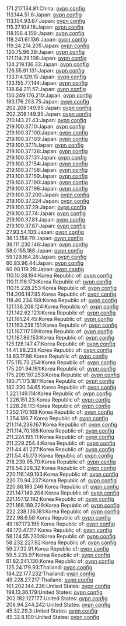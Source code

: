 171.217.134.81:China: [ovpn config](vpn/171_217_134_81.ovpn)  
113.144.51.6:Japan: [ovpn config](vpn/113_144_51_6.ovpn)  
113.154.93.67:Japan: [ovpn config](vpn/113_154_93_67.ovpn)  
115.37.104.18:Japan: [ovpn config](vpn/115_37_104_18.ovpn)  
118.106.4.159:Japan: [ovpn config](vpn/118_106_4_159.ovpn)  
118.241.61.136:Japan: [ovpn config](vpn/118_241_61_136.ovpn)  
119.24.214.205:Japan: [ovpn config](vpn/119_24_214_205.ovpn)  
120.75.96.39:Japan: [ovpn config](vpn/120_75_96_39.ovpn)  
121.114.29.106:Japan: [ovpn config](vpn/121_114_29_106.ovpn)  
124.219.136.33:Japan: [ovpn config](vpn/124_219_136_33.ovpn)  
126.55.91.131:Japan: [ovpn config](vpn/126_55_91_131.ovpn)  
133.114.129.15:Japan: [ovpn config](vpn/133_114_129_15.ovpn)  
133.155.77.144:Japan: [ovpn config](vpn/133_155_77_144.ovpn)  
138.64.211.57:Japan: [ovpn config](vpn/138_64_211_57.ovpn)  
150.249.176.210:Japan: [ovpn config](vpn/150_249_176_210.ovpn)  
183.176.253.75:Japan: [ovpn config](vpn/183_176_253_75.ovpn)  
202.208.149.95:Japan: [ovpn config](vpn/202_208_149_95.ovpn)  
202.208.149.95:Japan: [ovpn config](vpn/202_208_149_95.ovpn)  
210.143.21.43:Japan: [ovpn config](vpn/210_143_21_43.ovpn)  
219.100.37.10:Japan: [ovpn config](vpn/219_100_37_10.ovpn)  
219.100.37.100:Japan: [ovpn config](vpn/219_100_37_100.ovpn)  
219.100.37.103:Japan: [ovpn config](vpn/219_100_37_103.ovpn)  
219.100.37.11:Japan: [ovpn config](vpn/219_100_37_11.ovpn)  
219.100.37.126:Japan: [ovpn config](vpn/219_100_37_126.ovpn)  
219.100.37.131:Japan: [ovpn config](vpn/219_100_37_131.ovpn)  
219.100.37.154:Japan: [ovpn config](vpn/219_100_37_154.ovpn)  
219.100.37.158:Japan: [ovpn config](vpn/219_100_37_158.ovpn)  
219.100.37.159:Japan: [ovpn config](vpn/219_100_37_159.ovpn)  
219.100.37.190:Japan: [ovpn config](vpn/219_100_37_190.ovpn)  
219.100.37.196:Japan: [ovpn config](vpn/219_100_37_196.ovpn)  
219.100.37.200:Japan: [ovpn config](vpn/219_100_37_200.ovpn)  
219.100.37.224:Japan: [ovpn config](vpn/219_100_37_224.ovpn)  
219.100.37.29:Japan: [ovpn config](vpn/219_100_37_29.ovpn)  
219.100.37.74:Japan: [ovpn config](vpn/219_100_37_74.ovpn)  
219.100.37.81:Japan: [ovpn config](vpn/219_100_37_81.ovpn)  
219.100.37.87:Japan: [ovpn config](vpn/219_100_37_87.ovpn)  
27.93.54.103:Japan: [ovpn config](vpn/27_93_54_103.ovpn)  
36.13.158.79:Japan: [ovpn config](vpn/36_13_158_79.ovpn)  
39.111.230.146:Japan: [ovpn config](vpn/39_111_230_146.ovpn)  
58.0.155.188:Japan: [ovpn config](vpn/58_0_155_188.ovpn)  
59.129.164.26:Japan: [ovpn config](vpn/59_129_164_26.ovpn)  
60.83.96.44:Japan: [ovpn config](vpn/60_83_96_44.ovpn)  
60.90.119.28:Japan: [ovpn config](vpn/60_90_119_28.ovpn)  
110.10.38.194:Korea Republic of: [ovpn config](vpn/110_10_38_194.ovpn)  
110.11.116.173:Korea Republic of: [ovpn config](vpn/110_11_116_173.ovpn)  
110.15.228.253:Korea Republic of: [ovpn config](vpn/110_15_228_253.ovpn)  
114.206.147.95:Korea Republic of: [ovpn config](vpn/114_206_147_95.ovpn)  
118.46.234.188:Korea Republic of: [ovpn config](vpn/118_46_234_188.ovpn)  
121.136.208.124:Korea Republic of: [ovpn config](vpn/121_136_208_124.ovpn)  
121.142.62.123:Korea Republic of: [ovpn config](vpn/121_142_62_123.ovpn)  
121.161.24.45:Korea Republic of: [ovpn config](vpn/121_161_24_45.ovpn)  
121.163.238.151:Korea Republic of: [ovpn config](vpn/121_163_238_151.ovpn)  
121.167.117.59:Korea Republic of: [ovpn config](vpn/121_167_117_59.ovpn)  
121.187.86.153:Korea Republic of: [ovpn config](vpn/121_187_86_153.ovpn)  
125.128.147.47:Korea Republic of: [ovpn config](vpn/125_128_147_47.ovpn)  
14.41.88.238:Korea Republic of: [ovpn config](vpn/14_41_88_238.ovpn)  
14.63.17.98:Korea Republic of: [ovpn config](vpn/14_63_17_98.ovpn)  
175.115.73.254:Korea Republic of: [ovpn config](vpn/175_115_73_254.ovpn)  
175.201.94.161:Korea Republic of: [ovpn config](vpn/175_201_94_161.ovpn)  
175.209.197.253:Korea Republic of: [ovpn config](vpn/175_209_197_253.ovpn)  
180.71.173.187:Korea Republic of: [ovpn config](vpn/180_71_173_187.ovpn)  
182.230.34.65:Korea Republic of: [ovpn config](vpn/182_230_34_65.ovpn)  
1.221.149.114:Korea Republic of: [ovpn config](vpn/1_221_149_114.ovpn)  
1.226.151.23:Korea Republic of: [ovpn config](vpn/1_226_151_23.ovpn)  
1.228.26.113:Korea Republic of: [ovpn config](vpn/1_228_26_113.ovpn)  
1.252.170.169:Korea Republic of: [ovpn config](vpn/1_252_170_169.ovpn)  
1.254.186.7:Korea Republic of: [ovpn config](vpn/1_254_186_7.ovpn)  
211.114.236.167:Korea Republic of: [ovpn config](vpn/211_114_236_167.ovpn)  
211.114.70.188:Korea Republic of: [ovpn config](vpn/211_114_70_188.ovpn)  
211.224.195.11:Korea Republic of: [ovpn config](vpn/211_224_195_11.ovpn)  
211.229.254.4:Korea Republic of: [ovpn config](vpn/211_229_254_4.ovpn)  
211.44.41.227:Korea Republic of: [ovpn config](vpn/211_44_41_227.ovpn)  
211.54.45.173:Korea Republic of: [ovpn config](vpn/211_54_45_173.ovpn)  
218.239.95.70:Korea Republic of: [ovpn config](vpn/218_239_95_70.ovpn)  
218.54.228.32:Korea Republic of: [ovpn config](vpn/218_54_228_32.ovpn)  
220.116.149.193:Korea Republic of: [ovpn config](vpn/220_116_149_193.ovpn)  
220.70.94.237:Korea Republic of: [ovpn config](vpn/220_70_94_237.ovpn)  
220.86.183.246:Korea Republic of: [ovpn config](vpn/220_86_183_246.ovpn)  
221.147.149.204:Korea Republic of: [ovpn config](vpn/221_147_149_204.ovpn)  
221.157.12.192:Korea Republic of: [ovpn config](vpn/221_157_12_192.ovpn)  
221.166.189.229:Korea Republic of: [ovpn config](vpn/221_166_189_229.ovpn)  
222.238.136.181:Korea Republic of: [ovpn config](vpn/222_238_136_181.ovpn)  
222.98.6.58:Korea Republic of: [ovpn config](vpn/222_98_6_58.ovpn)  
49.167.173.195:Korea Republic of: [ovpn config](vpn/49_167_173_195.ovpn)  
49.170.47.117:Korea Republic of: [ovpn config](vpn/49_170_47_117.ovpn)  
58.124.55.230:Korea Republic of: [ovpn config](vpn/58_124_55_230.ovpn)  
58.232.227.92:Korea Republic of: [ovpn config](vpn/58_232_227_92.ovpn)  
59.27.32.91:Korea Republic of: [ovpn config](vpn/59_27_32_91.ovpn)  
59.5.235.97:Korea Republic of: [ovpn config](vpn/59_5_235_97.ovpn)  
61.82.241.136:Korea Republic of: [ovpn config](vpn/61_82_241_136.ovpn)  
125.24.179.93:Thailand: [ovpn config](vpn/125_24_179_93.ovpn)  
184.22.177.232:Thailand: [ovpn config](vpn/184_22_177_232.ovpn)  
49.228.27.217:Thailand: [ovpn config](vpn/49_228_27_217.ovpn)  
161.202.144.236:United States: [ovpn config](vpn/161_202_144_236.ovpn)  
198.13.36.179:United States: [ovpn config](vpn/198_13_36_179.ovpn)  
202.182.127.177:United States: [ovpn config](vpn/202_182_127_177.ovpn)  
208.94.244.242:United States: [ovpn config](vpn/208_94_244_242.ovpn)  
45.32.29.3:United States: [ovpn config](vpn/45_32_29_3.ovpn)  
45.32.8.100:United States: [ovpn config](vpn/45_32_8_100.ovpn)  
